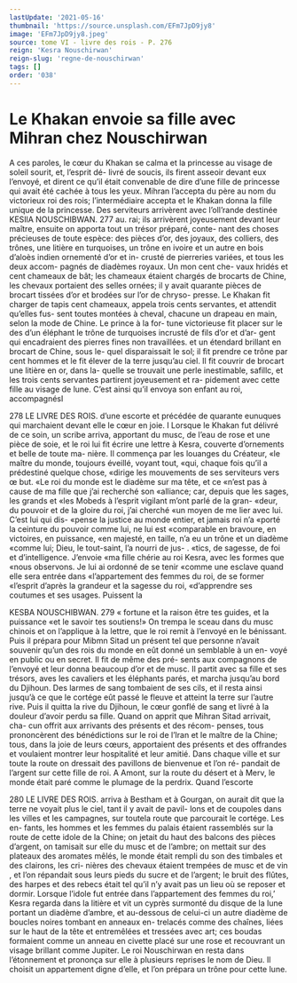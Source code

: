 ```yaml
---
lastUpdate: '2021-05-16'
thumbnail: 'https://source.unsplash.com/EFm7JpD9jy8'
image: 'EFm7JpD9jy8.jpeg'
source: tome VI - livre des rois - P. 276
reign: 'Kesra Nouschirwan'
reign-slug: 'regne-de-nouschirwan'
tags: []
order: '038'
---
```


# Le Khakan envoie sa fille avec Mihran chez Nouschirwan

A ces paroles, le cœur du Khakan se calma et la princesse au visage de soleil sourit, et, l’esprit dé-
livré de soucis, ils firent asseoir devant eux l’envoyé,
et dirent ce qu’il était convenable de dire d’une fille
de princesse qui avait été cachée à tous les yeux. Mihran l’accepta du père au nom du victorieux roi des rois; l’intermédiaire accepta et le Khakan donna
la fille unique de la princesse.
Des serviteurs arrivèrent avec l’oll’rande destinée
KESIlA NOUSCHIBWAN. 277 au. rai; ils arrivèrent joyeusement devant leur maître,
ensuite on apporta tout un trésor préparé, conte- nant des choses précieuses de toute espèce: des pièces d’or, des joyaux, des colliers, des trônes, une litière en turquoises, un trône en ivoire et un autre en bois d’aloès indien ornementé d’or et in-
crusté de pierreries variées, et tous les deux accom- pagnés de diadèmes royaux. Un mon cent che- vaux hridés et cent chameaux de bât; les chameaux étaient chargés de brocarts de Chine, les chevaux portaient des selles ornées; il y avait quarante pièces de brocart tissées d’or et brodées sur l’or de chryso-
presse.
Le Khakan fit charger de tapis cent chameaux, appela trois cents servantes, et attendit qu’elles fus- sent toutes montées à cheval, chacune un drapeau
en main, selon la mode de Chine. Le prince à la for- tune victorieuse fit placer sur le des d’un éléphant
le trône de turquoises incrusté de fils d’or et d’ar-
gent qui encadraient des pierres fines non travaillées.
et un étendard brillant en brocart de Chine, sous le- quel disparaissait le sol; il fit prendre ce trône par cent hommes et le fit élever de la terre jusqu’au ciel.
Il fit couvrir de brocart une litière en or, dans la- quelle se trouvait une perle inestimable, safillc, et les trois cents servantes partirent joyeusement et ra- pidement avec cette fille au visage de lune. C’est ainsi qu’il envoya son enfant au roi, accompagnésI

278 LE LIVRE DES ROIS. d’une escorte et précédée de quarante eunuques qui
marchaient devant elle le cœur en joie.
I Lorsque le Khakan fut délivré de ce soin, un
scribe arriva, apportant du musc, de l’eau de rose et une pièce de soie, et le roi lui fit écrire une lettre à Kesra, couverte d’ornements et belle de toute ma- nière. Il commença par les louanges du Créateur, «le maître du monde, toujours éveillé, voyant tout,
«qui, chaque fois qu’il a prédestiné quelque chose,
«dirige les mouvements de ses serviteurs vers œ but.
«Le roi du monde est le diadème sur ma tête, et ce
«n’est pas à cause de ma fille que j’ai recherché son
«alliance; car, depuis que les sages, les grands et «les Mobeds à l’esprit vigilant m’ont parlé de la gran-
«deur, du pouvoir et de la gloire du roi, j’ai cherché
«un moyen de me lier avec lui. C’est lui qui dis- «pense la justice au monde entier, et jamais roi n’a «porté la ceinture du pouvoir comme lui, ne lui est «comparable en bravoure, en victoires, en puissance, «en majesté, en taille, n’a eu un trône et un diadème «comme lui; Dieu, le tout-saint, l’a nourri de jus-
. «tics, de sagesse, de foi et d’intelligence. J’envoie «ma fille chérie au roi Kesra, avec les formes que «nous observons. Je lui ai ordonné de se tenir «comme une esclave quand elle sera entrée dans «l’appartement des femmes du roi, de se former «l’esprit d’après la grandeur et la sagesse du roi, «d’apprendre ses coutumes et ses usages. Puissent la

KESBA NOUSCHIBWAN. 279 « fortune et la raison être tes guides, et la puissance
«et le savoir tes soutiens!»
On trempa le sceau dans du musc chinois et on l’applique à la lettre, que le roi remit à l’envoyé en
le bénissant. Puis il prépara pour Mibmn Sitad un présent tel que personne n’avait souvenir qu’un des
rois du monde en eût donné un semblable à un en- voyé en public ou en secret. Il fit de même des pré- sents aux compagnons de l’envoyé et leur donna beaucoup d’or et de musc. Il partit avec sa fille et ses trésors, aves les cavaliers et les éléphants parés,
et marcha jusqu’au bord du Djihoun. Des larmes de sang tombaient de ses cils, et il resta ainsi jusqu’à ce que le cortége eût passé le fleuve et atteint la terre sur l’autre rive. Puis il quitta la rive du Djihoun, le cœur gonflé de sang et livré à la douleur d’avoir
perdu sa fille.
Quand on apprit que Mihran Sitad arrivait, cha-
cun offrit aux arrivants des présents et des récom- penses, tous prononcèrent des bénédictions sur le
roi de l’Iran et le maître de la Chine; tous, dans la joie de leurs cœurs, apportaient des présents et des offrandes et voulaient montrer leur hospitalité et leur amitié. Dans chaque ville et sur toute la route on dressait des pavillons de bienvenue et l’on ré- pandait de l’argent sur cette fille de roi. A Amont,
sur la route du désert et à Merv, le monde était paré comme le plumage de la perdrix. Quand l’escorte

280 LE LIVRE DES ROIS.
arriva à Bestham et à Gourgan, on aurait dit que la terre ne voyait plus le ciel, tant il y avait de pavil- lons et de coupoles dans les villes et les campagnes, sur toutela route que parcourait le cortége. Les en- fants, les hommes et les femmes du palais étaient rassemblés sur la route de cette idole de la Chine; on jetait du haut des balcons des pièces d’argent, on tamisait sur elle du musc et de l’ambre; on mettait
sur des plateaux des aromates mêlés, le monde était rempli du son des timbales et des clairons, les cri- nières des chevaux étaient trempées de musc et de
vin , et l’on répandait sous leurs pieds du sucre et de l’argent; le bruit des flûtes, des harpes et des rebecs
était tel qu’il n’y avait pas un lieu où se reposer et
dormir.
Lorsque l’idole fut entrée dans l’appartement des
femmes du roi,’ Kesra regarda dans la litière et vit
un cyprès surmonté du disque de la lune portant un diadème d’ambre, et au-dessous de celui-ci un autre diadème de boucles noires tombant en anneaux en- trelacés comme des chaînes, liées sur le haut de la
tête et entremêlées et tressées avec art; ces boudas formaient comme un anneau en civette placé sur une rose et recouvrant un visage brillant comme Jupiter. Le roi Nouschirwan en resta dans l’étonnement et prononça sur elle à plusieurs reprises le nom de Dieu. Il choisit un appartement digne d’elle, et l’on prépara un trône pour cette lune.
